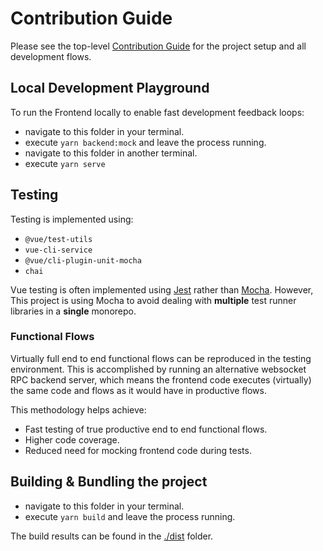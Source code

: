 # Contribution Guide

Please see the top-level [Contribution Guide](../../CONTRIBUTING.md) for the project setup and all development flows.

## Local Development Playground

To run the Frontend locally to enable fast development feedback loops:

- navigate to this folder in your terminal.
- execute `yarn backend:mock` and leave the process running.
- navigate to this folder in another terminal.
- execute `yarn serve`

## Testing

Testing is implemented using:

- `@vue/test-utils`
- `vue-cli-service`
- `@vue/cli-plugin-unit-mocha`
- `chai`

Vue testing is often implemented using [Jest](https://jestjs.io) rather than [Mocha](https://mochajs.org).
However, This project is using Mocha to avoid dealing with **multiple** test runner libraries in a **single** monorepo.

### Functional Flows

Virtually full end to end functional flows can be reproduced in the testing environment.
This is accomplished by running an alternative websocket RPC backend server, which means
the frontend code executes (virtually) the same code and flows as it would have in productive flows.

This methodology helps achieve:

- Fast testing of true productive end to end functional flows.
- Higher code coverage.
- Reduced need for mocking frontend code during tests.

## Building & Bundling the project

- navigate to this folder in your terminal.
- execute `yarn build` and leave the process running.

The build results can be found in the [./dist](./dist) folder.

